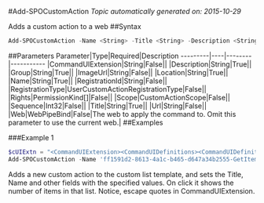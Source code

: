 #Add-SPOCustomAction
*Topic automatically generated on: 2015-10-29*

Adds a custom action to a web
##Syntax
```powershell
Add-SPOCustomAction -Name <String> -Title <String> -Description <String> -Group <String> -Location <String> [-Sequence <Int32>] [-Url <String>] [-ImageUrl <String>] [-CommandUIExtension <String>] [-RegistrationId <String>] [-Rights <PermissionKind[]>] [-RegistrationType <UserCustomActionRegistrationType>] [-Scope <CustomActionScope>] [-Web <WebPipeBind>]
```


##Parameters
Parameter|Type|Required|Description
---------|----|--------|-----------
|CommandUIExtension|String|False||
|Description|String|True||
|Group|String|True||
|ImageUrl|String|False||
|Location|String|True||
|Name|String|True||
|RegistrationId|String|False||
|RegistrationType|UserCustomActionRegistrationType|False||
|Rights|PermissionKind[]|False||
|Scope|CustomActionScope|False||
|Sequence|Int32|False||
|Title|String|True||
|Url|String|False||
|Web|WebPipeBind|False|The web to apply the command to. Omit this parameter to use the current web.|
##Examples

###Example 1
```powershell
$cUIExtn = "<CommandUIExtension><CommandUIDefinitions><CommandUIDefinition Location=""Ribbon.List.Share.Controls._children""><Button Id=""Ribbon.List.Share.GetItemsCountButton"" Alt=""Get list items count"" Sequence=""11"" Command=""Invoke_GetItemsCountButtonRequest"" LabelText=""Get Items Count"" TemplateAlias=""o1"" Image32by32=""_layouts/15/images/placeholder32x32.png"" Image16by16=""_layouts/15/images/placeholder16x16.png"" /></CommandUIDefinition></CommandUIDefinitions><CommandUIHandlers><CommandUIHandler Command=""Invoke_GetItemsCountButtonRequest"" CommandAction=""javascript: alert('Total items in this list: '+ ctx.TotalListItems);"" EnabledScript=""javascript: function checkEnable() { return (true);} checkEnable();""/></CommandUIHandlers></CommandUIExtension>"
Add-SPOCustomAction -Name 'ff1591d2-8613-4a1c-b465-d647a34b2555-GetItemsCount' -Title 'Invoke GetItemsCount Action' -Description 'Adds custom action to custom list ribbon' -Group 'Microsoft.SharePoint.Client.UserCustomAction.group' -Location 'CommandUI.Ribbon' -CommandUIExtension $cUIExtn
```
Adds a new custom action to the custom list template, and sets the Title, Name and other fields with the specified values. On click it shows the number of items in that list. Notice, escape quotes in CommandUIExtension.

